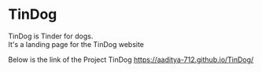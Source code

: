# TinDog 
TinDog is Tinder for dogs.  <br>
It's a landing page for the TinDog website

Below is the link of the Project TinDog
https://aaditya-712.github.io/TinDog/
